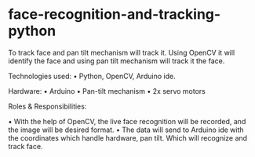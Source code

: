 # face-recognition-and-tracking-python

  To track face and pan tilt mechanism will track it. Using OpenCV it will identify the face and using pan tilt mechanism will track it the face.

Technologies used: 
  • Python, OpenCV, Arduino ide.

Hardware:
  • Arduino
  • Pan-tilt mechanism
  • 2x servo motors

Roles & Responsibilities:

  • With the help of OpenCV, the live face recognition will be recorded, and the image will be desired format.
  • The data will send to Arduino ide with the coordinates which handle hardware, pan tilt. Which will recognize and track face.


